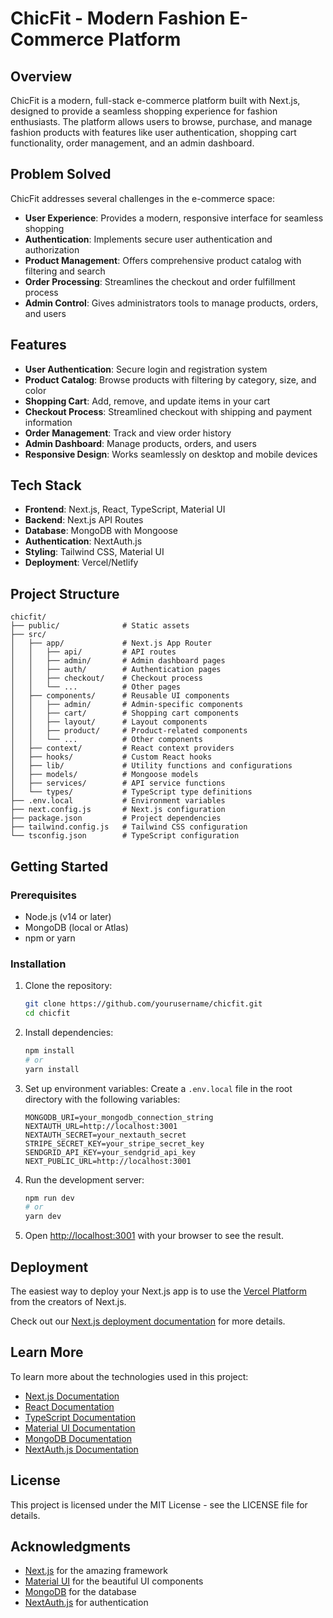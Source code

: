 # ChicFit - Modern Fashion E-Commerce Platform

## Overview

ChicFit is a modern, full-stack e-commerce platform built with Next.js, designed to provide a seamless shopping experience for fashion enthusiasts. The platform allows users to browse, purchase, and manage fashion products with features like user authentication, shopping cart functionality, order management, and an admin dashboard.

## Problem Solved

ChicFit addresses several challenges in the e-commerce space:

- **User Experience**: Provides a modern, responsive interface for seamless shopping
- **Authentication**: Implements secure user authentication and authorization
- **Product Management**: Offers comprehensive product catalog with filtering and search
- **Order Processing**: Streamlines the checkout and order fulfillment process
- **Admin Control**: Gives administrators tools to manage products, orders, and users

## Features

- **User Authentication**: Secure login and registration system
- **Product Catalog**: Browse products with filtering by category, size, and color
- **Shopping Cart**: Add, remove, and update items in your cart
- **Checkout Process**: Streamlined checkout with shipping and payment information
- **Order Management**: Track and view order history
- **Admin Dashboard**: Manage products, orders, and users
- **Responsive Design**: Works seamlessly on desktop and mobile devices

## Tech Stack

- **Frontend**: Next.js, React, TypeScript, Material UI
- **Backend**: Next.js API Routes
- **Database**: MongoDB with Mongoose
- **Authentication**: NextAuth.js
- **Styling**: Tailwind CSS, Material UI
- **Deployment**: Vercel/Netlify

## Project Structure

```
chicfit/
├── public/              # Static assets
├── src/
│   ├── app/             # Next.js App Router
│   │   ├── api/         # API routes
│   │   ├── admin/       # Admin dashboard pages
│   │   ├── auth/        # Authentication pages
│   │   ├── checkout/    # Checkout process
│   │   └── ...          # Other pages
│   ├── components/      # Reusable UI components
│   │   ├── admin/       # Admin-specific components
│   │   ├── cart/        # Shopping cart components
│   │   ├── layout/      # Layout components
│   │   ├── product/     # Product-related components
│   │   └── ...          # Other components
│   ├── context/         # React context providers
│   ├── hooks/           # Custom React hooks
│   ├── lib/             # Utility functions and configurations
│   ├── models/          # Mongoose models
│   ├── services/        # API service functions
│   └── types/           # TypeScript type definitions
├── .env.local           # Environment variables
├── next.config.js       # Next.js configuration
├── package.json         # Project dependencies
├── tailwind.config.js   # Tailwind CSS configuration
└── tsconfig.json        # TypeScript configuration
```

## Getting Started

### Prerequisites

- Node.js (v14 or later)
- MongoDB (local or Atlas)
- npm or yarn

### Installation

1. Clone the repository:
   ```bash
   git clone https://github.com/yourusername/chicfit.git
   cd chicfit
   ```

2. Install dependencies:
   ```bash
   npm install
   # or
   yarn install
   ```

3. Set up environment variables:
   Create a `.env.local` file in the root directory with the following variables:
   ```
   MONGODB_URI=your_mongodb_connection_string
   NEXTAUTH_URL=http://localhost:3001
   NEXTAUTH_SECRET=your_nextauth_secret
   STRIPE_SECRET_KEY=your_stripe_secret_key
   SENDGRID_API_KEY=your_sendgrid_api_key
   NEXT_PUBLIC_URL=http://localhost:3001
   ```

4. Run the development server:
   ```bash
   npm run dev
   # or
   yarn dev
   ```

5. Open [http://localhost:3001](http://localhost:3001) with your browser to see the result.

## Deployment

The easiest way to deploy your Next.js app is to use the [Vercel Platform](https://vercel.com/new?utm_medium=default-template&filter=next.js&utm_source=create-next-app&utm_campaign=create-next-app-readme) from the creators of Next.js.

Check out our [Next.js deployment documentation](https://nextjs.org/docs/app/building-your-application/deploying) for more details.

## Learn More

To learn more about the technologies used in this project:

- [Next.js Documentation](https://nextjs.org/docs)
- [React Documentation](https://reactjs.org/docs/getting-started.html)
- [TypeScript Documentation](https://www.typescriptlang.org/docs/)
- [Material UI Documentation](https://mui.com/getting-started/introduction/)
- [MongoDB Documentation](https://docs.mongodb.com/)
- [NextAuth.js Documentation](https://next-auth.js.org/getting-started/introduction)

## License

This project is licensed under the MIT License - see the LICENSE file for details.

## Acknowledgments

- [Next.js](https://nextjs.org/) for the amazing framework
- [Material UI](https://mui.com/) for the beautiful UI components
- [MongoDB](https://www.mongodb.com/) for the database
- [NextAuth.js](https://next-auth.js.org/) for authentication
